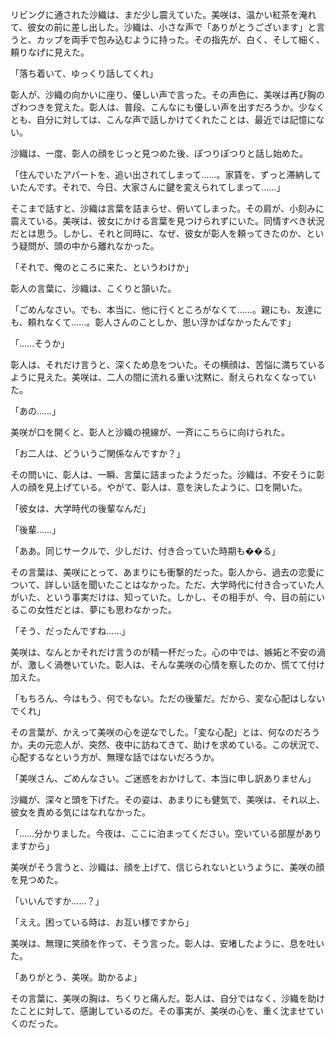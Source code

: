 
リビングに通された沙織は、まだ少し震えていた。美咲は、温かい紅茶を淹れて、彼女の前に差し出した。沙織は、小さな声で「ありがとうございます」と言うと、カップを両手で包み込むように持った。その指先が、白く、そして細く、頼りなげに見えた。

「落ち着いて、ゆっくり話してくれ」

彰人が、沙織の向かいに座り、優しい声で言った。その声色に、美咲は再び胸のざわつきを覚えた。彰人は、普段、こんなにも優しい声を出すだろうか。少なくとも、自分に対しては、こんな声で話しかけてくれたことは、最近では記憶にない。

沙織は、一度、彰人の顔をじっと見つめた後、ぽつりぽつりと話し始めた。

「住んでいたアパートを、追い出されてしまって……。家賃を、ずっと滞納していたんです。それで、今日、大家さんに鍵を変えられてしまって……」

そこまで話すと、沙織は言葉を詰まらせ、俯いてしまった。その肩が、小刻みに震えている。美咲は、彼女にかける言葉を見つけられずにいた。同情すべき状況だとは思う。しかし、それと同時に、なぜ、彼女が彰人を頼ってきたのか、という疑問が、頭の中から離れなかった。

「それで、俺のところに来た、というわけか」

彰人の言葉に、沙織は、こくりと頷いた。

「ごめんなさい。でも、本当に、他に行くところがなくて……。親にも、友達にも、頼れなくて……。彰人さんのことしか、思い浮かばなかったんです」

「……そうか」

彰人は、それだけ言うと、深くため息をついた。その横顔は、苦悩に満ちているように見えた。美咲は、二人の間に流れる重い沈黙に、耐えられなくなっていた。

「あの……」

美咲が口を開くと、彰人と沙織の視線が、一斉にこちらに向けられた。

「お二人は、どういうご関係なんですか？」

その問いに、彰人は、一瞬、言葉に詰まったようだった。沙織は、不安そうに彰人の顔を見上げている。やがて、彰人は、意を決したように、口を開いた。

「彼女は、大学時代の後輩なんだ」

「後輩……」

「ああ。同じサークルで、少しだけ、付き合っていた時期も��る」

その言葉は、美咲にとって、あまりにも衝撃的だった。彰人から、過去の恋愛について、詳しい話を聞いたことはなかった。ただ、大学時代に付き合っていた人がいた、という事実だけは、知っていた。しかし、その相手が、今、目の前にいるこの女性だとは、夢にも思わなかった。

「そう、だったんですね……」

美咲は、なんとかそれだけ言うのが精一杯だった。心の中では、嫉妬と不安の渦が、激しく渦巻いていた。彰人は、そんな美咲の心情を察したのか、慌てて付け加えた。

「もちろん、今はもう、何でもない。ただの後輩だ。だから、変な心配はしないでくれ」

その言葉が、かえって美咲の心を逆なでした。「変な心配」とは、何なのだろうか。夫の元恋人が、突然、夜中に訪ねてきて、助けを求めている。この状況で、心配するなという方が、無理な話ではないだろうか。

「美咲さん、ごめんなさい。ご迷惑をおかけして、本当に申し訳ありません」

沙織が、深々と頭を下げた。その姿は、あまりにも健気で、美咲は、それ以上、彼女を責める気にはなれなかった。

「……分かりました。今夜は、ここに泊まってください。空いている部屋がありますから」

美咲がそう言うと、沙織は、顔を上げて、信じられないというように、美咲の顔を見つめた。

「いいんですか……？」

「ええ。困っている時は、お互い様ですから」

美咲は、無理に笑顔を作って、そう言った。彰人は、安堵したように、息を吐いた。

「ありがとう、美咲。助かるよ」

その言葉に、美咲の胸は、ちくりと痛んだ。彰人は、自分ではなく、沙織を助けたことに対して、感謝しているのだ。その事実が、美咲の心を、重く沈ませていくのだった。
